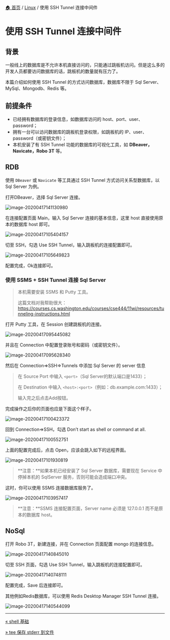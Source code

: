 [🏠 首页](../_index.md) / [Linux](_index.md) / 使用 SSH Tunnel 连接中间件

# 使用 SSH Tunnel 连接中间件

## 背景

一般线上的数据库是不允许本机直接访问的，只能通过跳板机访问。但是这么多的开发人员都要访问数据库的话，跳板机的数量就有压力了。

本篇介绍如何使用 SSH Tunnel 的方式访问数据库，数据库不限于 Sql Server、MySql、Mongodb、Redis 等。

## 前提条件

- 已经拥有数据库的登录信息，如数据库访问的 host、port、user、password；
- 拥有一台可以访问数据库的跳板机登录权限，如跳板机的 IP、user、password（或密钥文件）；
- 本机安装了有 SSH Tunnel 功能的数据库的可视化工具，如 **DBeaver，Navicate，Robo 3T** 等。

## RDB

使用 `DBeaver` 或 `Navicate` 等工具通过 SSH Tunnel 方式访问关系型数据库，以 Sql Server 为例。

打开DBeaver，选择 Sql Server 连接。

![image-20200417141130980](https://images.poneding.com/2025/03/202503111824223.png)

在连接配置页面 Main，输入 Sql Server 连接的基本信息，这里 host 直接使用原本的数据库 host 即可。

![image-20200417105404157](https://images.poneding.com/2025/03/202503111824544.png)

切至 SSH，勾选 Use SSH Tunnel，输入跳板机的连接配置即可。

![image-20200417105649823](https://images.poneding.com/2025/03/202503111824640.png)

配置完成，Ok连接即可。

### 使用 SSMS + SSH Tunnel 连接 Sql Server

> 本机需要安装 SSMS 和 Putty 工具。
>
> 这篇文档对我帮助很大：<https://courses.cs.washington.edu/courses/cse444/11wi/resources/tunneling-instructions.html>

打开 Putty 工具，在 Session 创建跳板机的连接。

![image-20200417095445082](https://images.poneding.com/2025/03/202503111824507.png)

并且在 Connection 中配置登录账号和密码（或密钥文件）。

![image-20200417095628340](https://images.poneding.com/2025/03/202503111823380.png)

然后在 Connection=>SSH=>Tunnels 中添加 Sql Server 的 server 信息

> 在 Source Port 中输入 `<port>`（Sql Server的默认端口是1433）；
>
> 在 Destination 中输入 `<host>:<port>`（例如：db.example.com:1433）；
>
> 输入完之后点击Add按钮。

完成操作之后你的页面也应是下面这个样子。

![image-20200417100423372](https://images.poneding.com/2025/03/202503111823070.png)

回到 Connection=>SSH，勾选 Don’t start as shell or command at all.

![image-20200417100552751](https://images.poneding.com/2025/03/202503111823877.png)

上面的配置完成后，点击 Open，应该会跳入如下的远程界面。

![image-20200417101930819](https://images.poneding.com/2025/03/202503111823658.png)

> **注意：**如果本机已经安装了 Sql Server 数据库，需要现在 Service 中停掉本机的 SqlServer 服务，否则可能会造成端口冲突。

这时，你可以使用 SSMS 连接数据库服务了。

![image-20200417103957417](https://images.poneding.com/2025/03/202503111824887.png)

> **注意：**SSMS 连接配置页面，Server name 必须是 127.0.0.1 而不是原本的数据库 host。

## NoSql

打开 Robo 3T，新建连接，并在 Connection 页面配置 mongo 的连接信息。

![image-20200417140845010](https://images.poneding.com/2025/03/202503111823989.png)

切至 SSH 页面，勾选 Use SSH Tunnel，输入跳板机的连接配置即可。

![image-20200417140748111](https://images.poneding.com/2025/03/202503111824810.png)

配置完成，Save 后连接即可。

其他例如Redis数据库，可以使用 Redis Desktop Manager SSH Tunnel 连接。

![image-20200417140544099](https://images.poneding.com/2025/03/202503111824720.png)

---
[« shell 基础](shell.md)

[» tee 保存 stderr 到文件](tee-keep-stderr.md)
